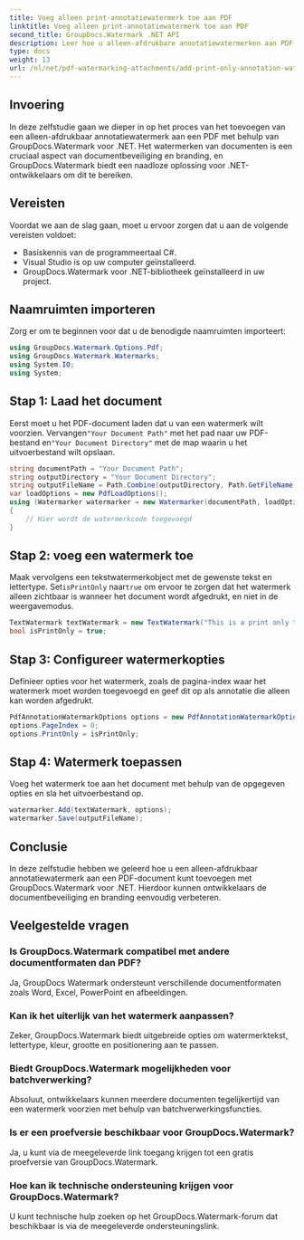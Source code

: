 ```yaml
---
title: Voeg alleen print-annotatiewatermerk toe aan PDF
linktitle: Voeg alleen print-annotatiewatermerk toe aan PDF
second_title: GroupDocs.Watermark .NET API
description: Leer hoe u alleen-afdrukbare annotatiewatermerken aan PDF's kunt toevoegen met GroupDocs.Watermark voor .NET. Verbeter moeiteloos documentbeveiliging en branding.
type: docs
weight: 13
url: /nl/net/pdf-watermarking-attachments/add-print-only-annotation-watermark-pdf/
---
```

## Invoering
In deze zelfstudie gaan we dieper in op het proces van het toevoegen van een alleen-afdrukbaar annotatiewatermerk aan een PDF met behulp van GroupDocs.Watermark voor .NET. Het watermerken van documenten is een cruciaal aspect van documentbeveiliging en branding, en GroupDocs.Watermark biedt een naadloze oplossing voor .NET-ontwikkelaars om dit te bereiken.
## Vereisten
Voordat we aan de slag gaan, moet u ervoor zorgen dat u aan de volgende vereisten voldoet:
- Basiskennis van de programmeertaal C#.
- Visual Studio is op uw computer geïnstalleerd.
- GroupDocs.Watermark voor .NET-bibliotheek geïnstalleerd in uw project.

## Naamruimten importeren
Zorg er om te beginnen voor dat u de benodigde naamruimten importeert:
```csharp
using GroupDocs.Watermark.Options.Pdf;
using GroupDocs.Watermark.Watermarks;
using System.IO;
using System;
```
## Stap 1: Laad het document
 Eerst moet u het PDF-document laden dat u van een watermerk wilt voorzien. Vervangen`"Your Document Path"` met het pad naar uw PDF-bestand en`"Your Document Directory"` met de map waarin u het uitvoerbestand wilt opslaan.
```csharp
string documentPath = "Your Document Path";
string outputDirectory = "Your Document Directory";
string outputFileName = Path.Combine(outputDirectory, Path.GetFileName(documentPath));
var loadOptions = new PdfLoadOptions();
using (Watermarker watermarker = new Watermarker(documentPath, loadOptions))
{
    // Hier wordt de watermerkcode toegevoegd
}
```
## Stap 2: voeg een watermerk toe
Maak vervolgens een tekstwatermerkobject met de gewenste tekst en lettertype. Set`isPrintOnly` naar`true` om ervoor te zorgen dat het watermerk alleen zichtbaar is wanneer het document wordt afgedrukt, en niet in de weergavemodus.
```csharp
TextWatermark textWatermark = new TextWatermark("This is a print only test watermark. It won't appear in view mode.", new Font("Arial", 8));
bool isPrintOnly = true;
```
## Stap 3: Configureer watermerkopties
Definieer opties voor het watermerk, zoals de pagina-index waar het watermerk moet worden toegevoegd en geef dit op als annotatie die alleen kan worden afgedrukt.
```csharp
PdfAnnotationWatermarkOptions options = new PdfAnnotationWatermarkOptions();
options.PageIndex = 0;
options.PrintOnly = isPrintOnly;
```
## Stap 4: Watermerk toepassen
Voeg het watermerk toe aan het document met behulp van de opgegeven opties en sla het uitvoerbestand op.
```csharp
watermarker.Add(textWatermark, options);
watermarker.Save(outputFileName);
```

## Conclusie
In deze zelfstudie hebben we geleerd hoe u een alleen-afdrukbaar annotatiewatermerk aan een PDF-document kunt toevoegen met GroupDocs.Watermark voor .NET. Hierdoor kunnen ontwikkelaars de documentbeveiliging en branding eenvoudig verbeteren.
## Veelgestelde vragen
### Is GroupDocs.Watermark compatibel met andere documentformaten dan PDF?
Ja, GroupDocs Watermark ondersteunt verschillende documentformaten zoals Word, Excel, PowerPoint en afbeeldingen.
### Kan ik het uiterlijk van het watermerk aanpassen?
Zeker, GroupDocs.Watermark biedt uitgebreide opties om watermerktekst, lettertype, kleur, grootte en positionering aan te passen.
### Biedt GroupDocs.Watermark mogelijkheden voor batchverwerking?
Absoluut, ontwikkelaars kunnen meerdere documenten tegelijkertijd van een watermerk voorzien met behulp van batchverwerkingsfuncties.
### Is er een proefversie beschikbaar voor GroupDocs.Watermark?
Ja, u kunt via de meegeleverde link toegang krijgen tot een gratis proefversie van GroupDocs.Watermark.
### Hoe kan ik technische ondersteuning krijgen voor GroupDocs.Watermark?
U kunt technische hulp zoeken op het GroupDocs.Watermark-forum dat beschikbaar is via de meegeleverde ondersteuningslink.